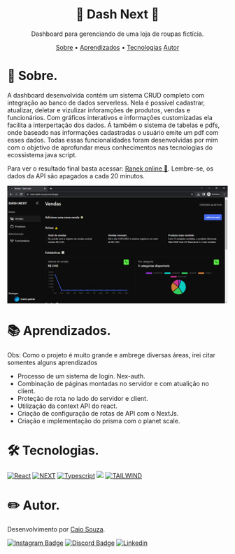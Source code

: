 <p><h1 align="center">📱 Dash Next 🛒 </h1></p>
<p align="center">Dashboard para gerenciando de uma loja de roupas fictícia.</p>

<p align="center">
 <a href="#sobre">Sobre</a> •
 <a href="#aprendizados">Aprendizados</a> •
 <a href="#tecnologias">Tecnologias</a>
  <a href="#autor">Autor</a>
</p>

<div id="sobre">
  <h1>📎 Sobre. </h1>
  <p> A dashboard desenvolvida contém um sistema CRUD completo com integração ao banco de dados serverless. Nela é possível cadastrar, atualizar, deletar e vizulizar inforamções de produtos, vendas e funcionários. Com gráficos interativos e informações customizadas ela facilita a interpertação dos dados. Á também o sistema de tabelas e pdfs, onde baseado nas informações cadastradas o usuário emite um pdf com esses dados. Todas essas funcionalidades foram desenvolvidas por mim com o objetivo de aprofundar meus conhecimentos nas tecnologias do ecossistema java script.    
  </p>
  <p>
      Para ver o resultado final basta acessar: <a href="https://custom-ranek.vercel.app/">Ranek online 🛒</a>. Lembre-se, os dados da API são apagados a cada 20           minutos.
  </p>
  <img src="/public/banner-next-dash.PNG" alt="Demo Ranek"/>
</div>

<div id="aprendizados">
 <h1>📚 Aprendizados. </h1>
  <p>Obs: Como o projeto é muito grande e ambrege diversas áreas, irei citar somentes alguns aprendizados</p>
 <ul>
  <li>Processo de um sistema de login. Nex-auth.</li>
  <li>Combinação de páginas montadas no servidor e com atualição no client.</li>
  <li>Proteção de rota no lado do servidor e client.</li>
  <li>Utilização da context API do react.</li>
  <li>Criação de configuração de rotas de API com o NextJs.</li>
  <li>Criação e implementação do prisma com o planet scale.</li>
 </ul>
<div>
  
  <div id="tecnologias">
  <h1>🛠 Tecnologias.</h1>
  <div>
    <a href="https://pt-br.reactjs.org/"><img src="https://img.shields.io/badge/react-%2320232a.svg?style=for-the-badge&amp;logo=react&amp;logoColor=%2361DAFB"              alt="React"></a>
    <a href="https://nextjs.org/"><img alt="NEXT" src="https://img.shields.io/badge/Next-black?style=for-the-badge&amp;logo=next.js&amp;logoColor=white"></a>
    <a href="https://www.typescriptlang.org/"><img src="https://img.shields.io/badge/TypeScript-007ACC?style=for-the-badge&logo=typescript&logoColor=white"                  alt="Typescript"></a>
    <a href="https://www.prisma.io/"><img src="https://img.shields.io/badge/Prisma-3982CE?style=for-the-badge&logo=Prisma&logoColor=white"/></a>
    <a href="https://tailwindcss.com/"><img alt="TAILWIND" src="https://img.shields.io/badge/Tailwind_CSS-38B2AC?style=for-the-badge&logo=tailwind-css&logoColor=white">
    </a>
    </div>
</div>
  
 <div id="autor">
  <h1>✏️ Autor.</h1>
  <p>Desenvolvimento por <a href="https://github.com/souzzs">Caio Souza</a>.</p>
  <p>
    <a href="https://instagram.com/seu-usuario/"><img src="https://img.shields.io/badge/Instagram-E4405F?style=for-the-badge&amp;logo=instagram&amp;logoColor=white" alt="Instagram Badge"></a>
    <a href="https://discord.gg/seu-server"><img src="https://img.shields.io/badge/Discord-7289DA?style=for-the-badge&amp;logo=discord&amp;logoColor=white" alt="Discord Badge"></a>
    <a href="https://www.linkedin.com/in/seu-usuario/"><img src="https://img.shields.io/badge/  LinkedIn-0077B5?style=for-the-badge&amp;logo=linkedin&amp;logoColor=white" alt="Linkedin"></a>
  </p>
</div>
